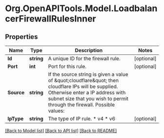 # Org.OpenAPITools.Model.LoadbalancerFirewallRulesInner

## Properties

Name | Type | Description | Notes
------------ | ------------- | ------------- | -------------
**Id** | **string** | A unique ID for the firewall rule. | [optional] 
**Port** | **int** | Port for this rule. | [optional] 
**Source** | **string** | If the source string is given a value of \&quot;cloudflare\&quot; then cloudflare IPs will be supplied. Otherwise enter a IP address with subnet size that you wish to permit through the firewall.    Possible values:    |   | Value | Description |   | - | - -- -- - | - -- -- -- -- -- -- |   |   | \&quot;192.168.1.1/16\&quot; | Ip address with a subnet size. |   |   | cloudflare | Allow all of Cloudflare&#39;s IP space through the firewall | | [optional] 
**IpType** | **string** | The type of IP rule.  * v4 * v6  | [optional] 

[[Back to Model list]](../README.md#documentation-for-models) [[Back to API list]](../README.md#documentation-for-api-endpoints) [[Back to README]](../README.md)

